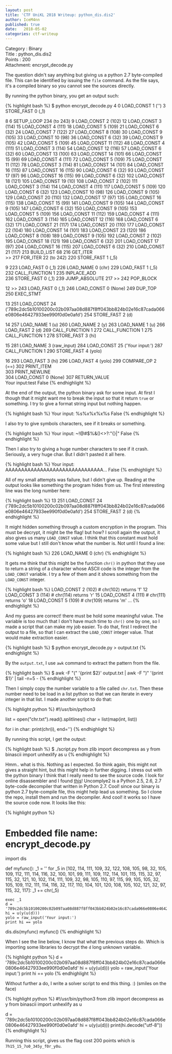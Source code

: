 ```yaml
---
layout: post
title: 'CTF UniKL 2018 Writeup: python_dis.dis2'
author: IceM4nn
published: true
date:   2018-05-02
categories: ctf-writeup
---
```


Category  : Binary<br>
Title     : python_dis.dis2<br>
Points    : 200<br>
Attachment: encrypt_decode.py<br>

<!--more-->

The question didn't say anything but giving us a python 2.7 byte-compiled file. This can be identified by issuing the `file` command. As the file says, it's a compiled binary so you cannot see the sources directly.

By running the python binary, you get an output such:

{% highlight bash %}
$ python encrypt_decode.py
 4           0 LOAD_CONST               1 ('')
             3 STORE_FAST               0 (_1)

 8           6 SETUP_LOOP             234 (to 243)
             9 LOAD_CONST               2 (102)
            12 LOAD_CONST               3 (114)
            15 LOAD_CONST               4 (111)
            18 LOAD_CONST               5 (109)
            21 LOAD_CONST               6 (32)
            24 LOAD_CONST               7 (122)
            27 LOAD_CONST               8 (108)
            30 LOAD_CONST               9 (105)
            33 LOAD_CONST              10 (98)
            36 LOAD_CONST               6 (32)
            39 LOAD_CONST               9 (105)
            42 LOAD_CONST               5 (109)
            45 LOAD_CONST              11 (112)
            48 LOAD_CONST               4 (111)
            51 LOAD_CONST               3 (114)
            54 LOAD_CONST              12 (116)
            57 LOAD_CONST               6 (32)
            60 LOAD_CONST              13 (100)
            63 LOAD_CONST              14 (101)
            66 LOAD_CONST              15 (99)
            69 LOAD_CONST               4 (111)
            72 LOAD_CONST               5 (109)
            75 LOAD_CONST              11 (112)
            78 LOAD_CONST               3 (114)
            81 LOAD_CONST              14 (101)
            84 LOAD_CONST              16 (115)
            87 LOAD_CONST              16 (115)
            90 LOAD_CONST               6 (32)
            93 LOAD_CONST              17 (97)
            96 LOAD_CONST              16 (115)
            99 LOAD_CONST               6 (32)
           102 LOAD_CONST              18 (121)
           105 LOAD_CONST              19 (10)
           108 LOAD_CONST               2 (102)
           111 LOAD_CONST               3 (114)
           114 LOAD_CONST               4 (111)
           117 LOAD_CONST               5 (109)
           120 LOAD_CONST               6 (32)
           123 LOAD_CONST              10 (98)
           126 LOAD_CONST               9 (105)
           129 LOAD_CONST              20 (110)
           132 LOAD_CONST              17 (97)
           135 LOAD_CONST              16 (115)
           138 LOAD_CONST              15 (99)
           141 LOAD_CONST               9 (105)
           144 LOAD_CONST               9 (105)
           147 LOAD_CONST               6 (32)
           150 LOAD_CONST               9 (105)
           153 LOAD_CONST               5 (109)
           156 LOAD_CONST              11 (112)
           159 LOAD_CONST               4 (111)
           162 LOAD_CONST               3 (114)
           165 LOAD_CONST              12 (116)
           168 LOAD_CONST               6 (32)
           171 LOAD_CONST              21 (117)
           174 LOAD_CONST              20 (110)
           177 LOAD_CONST              22 (104)
           180 LOAD_CONST              14 (101)
           183 LOAD_CONST              23 (120)
           186 LOAD_CONST               8 (108)
           189 LOAD_CONST               9 (105)
           192 LOAD_CONST               2 (102)
           195 LOAD_CONST              18 (121)
           198 LOAD_CONST               6 (32)
           201 LOAD_CONST              17 (97)
           204 LOAD_CONST              16 (115)
           207 LOAD_CONST               6 (32)
           210 LOAD_CONST              21 (117)
           213 BUILD_LIST              68
           216 GET_ITER            
       >>  217 FOR_ITER                22 (to 242)
           220 STORE_FAST               1 (_5)

 9         223 LOAD_FAST                0 (_1)
           226 LOAD_NAME                0 (chr)
           229 LOAD_FAST                1 (_5)
           232 CALL_FUNCTION            1
           235 INPLACE_ADD         
           236 STORE_FAST               0 (_1)
           239 JUMP_ABSOLUTE          217
       >>  242 POP_BLOCK           

12     >>  243 LOAD_FAST                0 (_1)
           246 LOAD_CONST               0 (None)
           249 DUP_TOP             
           250 EXEC_STMT           

13         251 LOAD_CONST              24 ('789c2dc5b10100200c02b097aa08d887f8ff043bb824b02e16c87cada066e0806e46427933ee990f0d0e0afd')
           254 STORE_FAST               2 (d)

14         257 LOAD_NAME                1 (u)
           260 LOAD_NAME                2 (y)
           263 LOAD_NAME                1 (u)
           266 LOAD_FAST                2 (d)
           269 CALL_FUNCTION            1
           272 CALL_FUNCTION            1
           275 CALL_FUNCTION            1
           278 STORE_FAST               3 (hi)

15         281 LOAD_NAME                3 (raw_input)
           284 LOAD_CONST              25 ('Your input:')
           287 CALL_FUNCTION            1
           290 STORE_FAST               4 (yolo)

16         293 LOAD_FAST                3 (hi)
           296 LOAD_FAST                4 (yolo)
           299 COMPARE_OP               2 (==)
           302 PRINT_ITEM          
           303 PRINT_NEWLINE       
           304 LOAD_CONST               0 (None)
           307 RETURN_VALUE        
Your input:test
False
{% endhighlight %}

At the end of the output, the python binary ask for some input. At first I though that it might want me to break the input so that it return `true` or something. I try to give a format string input but nothing happen.

{% highlight bash %}
Your input: %s%x%x%x%s
False
{% endhighlight %}

I also try to give symbols characters, see if it breaks or something.

{% highlight bash %}
Your input: ~!@#$%&()<>?:"{}|"
False
{% endhighlight %}

Then I also try to giving a huge number characters to see if it crash. Seriously, a very huge char. But I didn't pasted it all here.

{% highlight bash %}
Your input: AAAAAAAAAAAAAAAAAAAAAAAAAAAAAAA...
False
{% endhighlight %}

All of my small attempts was failure, but I didn't give up. Reading at the output looks like something the program hides from us. The first interesting line was the long number here:

{% highlight bash %}
13         251 LOAD_CONST              24 ('789c2dc5b10100200c02b097aa08d887f8ff043bb824b02e16c87cada066e0806e46427933ee990f0d0e0afd')
           254 STORE_FAST               2 (d)
{% endhighlight %}

It might hidden something through a custom encryption in the program. This must be decrypt, it might be the flag! but how? I scroll again the output, it also gives us many `LOAD_CONST` value. I think that this constant must hold some value but I still don't know what the number is. Not until I found a line:

{% highlight bash %}
       226 LOAD_NAME                0 (chr)
{% endhighlight %}

It gets me think that this might be the function `chr()` in python that they use to return a string of a character whose ASCII code is the integer from the `LOAD_CONST` variable. I try a few of them and it shows something from the `LOAD_CONST` integer.

{% highlight bash %}
    LOAD_CONST                  2 (102)  # chr(102) returns 'f'
    12 LOAD_CONST               3 (114)  # chr(114) returns 'r'
    15 LOAD_CONST               4 (111)  # chr(111) returns 'o'
    18 LOAD_CONST               5 (109)  # chr(109) returns 'm'
    ...
{% endhighlight %}

And my guess are correct! there must be hold some meaningful value. The variable is too much that I don't have much time to `chr()` one by one, so I made a script that can make my job easier. To do that, first I redirect the output to a file, so that I can extract the `LOAD_CONST` integer value. That would make extraction easier.

{% highlight bash %}
$ python encrypt_decode.py > output.txt
{% endhighlight %}

By the `output.txt`, I use `awk` command to extract the pattern from the file.

{% highlight bash %}
$ awk -F "(" '{print $2}' output.txt | awk -F ")" '{print $1}' | tail -n+5 -
{% endhighlight %}

Then I simply copy the number variable to a file called `chr.txt`. Then these number need to be load in a list python so that we can iterate in every integer in that list. I made another script to do that:

{% highlight python %}
#!/usr/bin/python3

list = open("chr.txt").read().splitlines()
char = list(map(int, list))

for i in char:
    print(chr(i), end='')
{% endhighlight %}

By running this script, I get the output:

{% highlight bash %}
$ ./script.py
from zlib import decompress as y
from binascii import unhexlify as u
{% endhighlight %}

Hmm.. what is this. Nothing as I expected. So think again, this might not gives a straight hint, but this might help in further digging. I stress out with the python binary I think that I really need to see the source code. I look for online disassembler and I found [this](https://github.com/Mysterie/uncompyle2)! Uncomplye2 is a Python 2.5, 2.6, 2.7 byte-code decompiler that written in Python 2.7. Cool! since our binary is python 2.7 byte-compile file, this might help lead us something. So I clone the repo, install them and run the decompiler. And cool! it works so I have the source code now. It looks like this:

{% highlight python %}
# Embedded file name: encrypt_decode.py
import dis

def myfunc():
    _1 = ''
    for _5 in [102,
     114,
     111,
     109,
     32,
     122,
     108,
     105,
     98,
     32,
     105,
     109,
     112,
     111,
     114,
     116,
     32,
     100,
     101,
     99,
     111,
     109,
     112,
     114,
     101,
     115,
     115,
     32,
     97,
     115,
     32,
     121,
     10,
     102,
     114,
     111,
     109,
     32,
     98,
     105,
     110,
     97,
     115,
     99,
     105,
     105,
     32,
     105,
     109,
     112,
     111,
     114,
     116,
     32,
     117,
     110,
     104,
     101,
     120,
     108,
     105,
     102,
     121,
     32,
     97,
     115,
     32,
     117]:
        _1 += chr(_5)

    exec _1
    d = '789c2dc5b10100200c02b097aa08d887f8ff043bb824b02e16c87cada066e0806e46427933ee990f0d0e0afd'
    hi = u(y(u(d)))
    yolo = raw_input('Your input:')
    print hi == yolo


dis.dis(myfunc)
myfunc()
{% endhighlight %}

When I see the line below, I know that what the previous steps do. Which is importing some libraries to decrypt the `d` long unknown variable.

{% highlight python %}
    d = '789c2dc5b10100200c02b097aa08d887f8ff043bb824b02e16c87cada066e0806e46427933ee990f0d0e0afd'
    hi = u(y(u(d)))
    yolo = raw_input('Your input:')
    print hi == yolo
{% endhighlight %}

Without further a do, I write a solver script to end this thing. :) (smiles on the face)

{% highlight python %}
#!/usr/bin/python3
from zlib import decompress as y
from binascii import unhexlify as u

d = '789c2dc5b10100200c02b097aa08d887f8ff043bb824b02e16c87cada066e0806e46427933ee990f0d0e0afd'
hi = u(y(u(d)))
print(hi.decode("utf-8"))
{% endhighlight %}

Running this script, gives us the flag cost 200 points which is `7h15_15_7o0_345y_f0r_y0u`.
